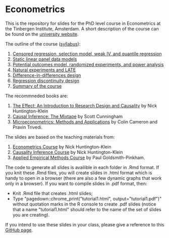 # Econometrics

This is the repository for slides for the PhD level course in Econometrics at the Tinbergen Institute, Amsterdam. 
A short description of the course can be found on the [university website](https://www.tinbergen.nl/courses/585/econometrics-ii).

The outline of the course ([syllabus](https://github.com/stnavdeev/econometrics/blob/main/syllabus.pdf)):
1. [Censored regression, selection model, weak IV, and quantile regression](https://github.com/stnavdeev/econometrics/blob/main/tutorial1/tutorial1.pdf)
2. [Static linear panel data models](https://github.com/stnavdeev/econometrics/blob/main/tutorial2/tutorial2.pdf)
3. [Potential outcomes model, randomized experiments, and power analysis](https://github.com/stnavdeev/econometrics/blob/main/tutorial3/tutorial3.pdf)
4. [Natural experiments and LATE](https://github.com/stnavdeev/econometrics/blob/main/tutorial4/tutorial4.pdf)
5. [Difference-in-differences design](https://github.com/stnavdeev/econometrics/blob/main/tutorial5/tutorial5.pdf)
6. [Regression discontinuity design](https://github.com/stnavdeev/econometrics/blob/main/tutorial6/tutorial6.pdf)
7. [Summary of the course](https://github.com/stnavdeev/econometrics/blob/main/tutorial7/tutorial7.pdf)

The recommneded books are:
1. [The Effect: An Introduction to Research Design and Causality](https://theeffectbook.net/index.html) by Nick Huntington-Klein
2. [Causal Inference: The Mixtape](https://mixtape.scunning.com/index.html) by Scott Cunningham
3. [Microeconometrics: Methods and Applications](http://faculty.econ.ucdavis.edu/faculty/cameron/mmabook/mma.html) by Colin Cameron and Pravin Trivedi.

The slides are based on the teaching materials from:
1. [Econometrics Course](https://github.com/NickCH-K/EconometricsSlides) by Nick Huntington-Klein
2. [Causality Inference Course](https://github.com/NickCH-K/CausalitySlides) by Nick Huntington-Klein
3. [Applied Empirical Methods Course](https://github.com/paulgp/applied-methods-phd) by Paul Goldsmith-Pinkham.

The code to generate all slides is availible in each folder in .Rmd format. If you knit these .Rmd files, you will create slides in .html format which is handy to open in a browser (there are also a few dynamic graphs that work only in a browser). If you want to compile slides in .pdf format, then:
- Knit .Rmd file that creates .html slides;
- Type "pagedown::chrome_print("tutorial1.html", output="tutorial1.pdf")" without quotation marks in the R console to create .pdf slides (notice that a name "tutorial1.html" should refer to the name of the set of slides you are creating).

If you intend to use these slides in your class, please give a reference to this [GitHub page](https://github.com/stnavdeev/econometrics).
